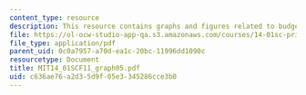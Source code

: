 ```yaml
---
content_type: resource
description: This resource contains graphs and figures related to budget constraints.
file: https://ol-ocw-studio-app-qa.s3.amazonaws.com/courses/14-01sc-principles-of-microeconomics-fall-2011/c636ae76a2d35d9f05e3345286cce3b0_MIT14_01SCF11_graph05.pdf
file_type: application/pdf
parent_uid: 0c0a7957-a70d-ea1c-20bc-11996dd1090c
resourcetype: Document
title: MIT14_01SCF11_graph05.pdf
uid: c636ae76-a2d3-5d9f-05e3-345286cce3b0
---
```

